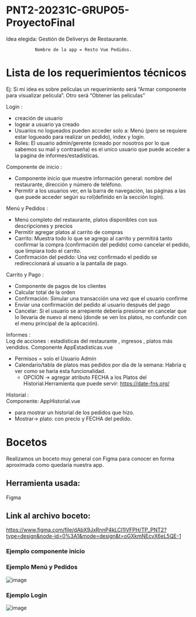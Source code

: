 # PNT2-20231C-GRUPO5-ProyectoFinal
Idea elegida: Gestión de Deliverys de Restaurante.

               Nombre de la app = Resto Vue Pedidos.
              
# Lista de los requerimientos técnicos
Ej: Si mi idea es sobre películas un requerimiento será “Armar componente para visualizar película”. Otro será “Obtener las películas”

Login :
  - creación de usuario
  - logear a usuario ya creado
  - Usuarios no logueados pueden acceder solo a: Menú (pero se requiere estar logueado para realizar un pedido), index y login.
  - Roles: El usuario admin/gerente (creado por nosotros por lo que sabemos su mail y contraseña) es el unico usuario que puede acceder a la pagina de informes/estadísticas.

Componente de inicio : 
  - Componente inicio que muestre información general: nombre del restaurante, dirección y número de teléfono.
  - Permitir a los usuarios ver, en la barra de navegación, las páginas a las que puede acceder según su rol(definido en la sección login).

Menú y Pedidos : 
  - Menú completo del restaurante, platos disponibles con sus descripciones y precios
  - Permitir agregar platos al carrito de compras
  - Carrito: Muestra todo lo que se agrego al carrito y permitirá tanto confirmar la compra (confirmación del pedido) como cancelar el pedido, que limpiara todo el carrito.
  - Confirmación del pedido: Una vez confirmado el pedido se redireccionará al usuario a la pantalla de pago.

Carrito y Pago : 
  - Componente de pagos de los clientes 
  - Calcular total de la orden
  - Confirmación: Simular una transacción una vez que el usuario confirme
  - Enviar una confirmación del pedido al usuario después del pago
  - Cancelar: Si el usuario se arrepiente debería presionar en cancelar que lo llevaría de nuevo al menú (donde se ven los platos, no confundir con el menu principal de la aplicación).

Informes :<br />
Log de acciones : estadísticas del restaurante , ingresos , platos más vendidos. Componente AppEstadisticas.vue
  - Permisos = solo el Usuario Admin
  - Calendario/tabla de platos mas pedidos por dia de la semana: Habria q ver como se haria esta funcionalidad.
      - OPCION -> agregar atributo FECHA a los Platos del Historial.Herramienta que puede servir: https://date-fns.org/

Historial :<br />
Componente: AppHistorial.vue
  - para mostrar un historial de los pedidos que hizo.
  - Mostrar-> plato: con precio y FECHA del pedido.

# Bocetos
Realizamos un boceto muy general con Figma para conocer en forma aproximada como quedaria nuestra app.

## Herramienta usada:
Figma

## Link al archivo boceto:
https://www.figma.com/file/dAbX9JxRnnP4kLCI1lVFPH/TP_PNT2?type=design&node-id=0%3A1&mode=design&t=oGXkmNEcvX6eL5QE-1

### Ejemplo componente inicio

### Ejemplo Menú y Pedidos
![image](https://github.com/SimonF4/PNT2-20231C-GRUPO5-ProyectoFinal/assets/111466956/a0e4179c-bdfc-4282-b091-3c5bf9ed3152)

### Ejemplo Login
![image](https://github.com/SimonF4/PNT2-20231C-GRUPO5-ProyectoFinal/assets/111466956/a841e028-1c48-4545-ab5f-1331f1a994e6)

